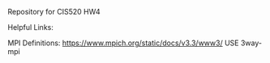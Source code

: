 Repository for CIS520 HW4

Helpful Links:

MPI Definitions: https://www.mpich.org/static/docs/v3.3/www3/
USE 3way-mpi 
